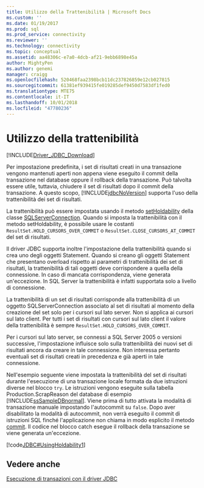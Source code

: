 ```yaml
---
title: Utilizzo della Trattenibilità | Microsoft Docs
ms.custom: ''
ms.date: 01/19/2017
ms.prod: sql
ms.prod_service: connectivity
ms.reviewer: ''
ms.technology: connectivity
ms.topic: conceptual
ms.assetid: aa48306c-e7a0-4dcb-af21-9ebb6898e45a
author: MightyPen
ms.author: genemi
manager: craigg
ms.openlocfilehash: 520468faa2398bcb11dc237826859e12cb027815
ms.sourcegitcommit: 61381ef939415fe019285def9450d7583df1fed0
ms.translationtype: MTE75
ms.contentlocale: it-IT
ms.lasthandoff: 10/01/2018
ms.locfileid: "47780236"
---
```

# <a name="using-holdability"></a>Utilizzo della trattenibilità

[!INCLUDE[Driver_JDBC_Download](../../includes/driver_jdbc_download.md)]

Per impostazione predefinita, i set di risultati creati in una transazione vengono mantenuti aperti non appena viene eseguito il commit della transazione nel database oppure il rollback della transazione. Può talvolta essere utile, tuttavia, chiudere il set di risultati dopo il commit della transazione. A questo scopo, [!INCLUDE[jdbcNoVersion](../../includes/jdbcnoversion_md.md)] supporta l'uso della trattenibilità dei set di risultati.

La trattenibilità può essere impostata usando il metodo [setHoldability](../../connect/jdbc/reference/setholdability-method-sqlserverconnection.md) della classe [SQLServerConnection](../../connect/jdbc/reference/sqlserverconnection-class.md). Quando si imposta la trattenibilità con il metodo setHoldability, è possibile usare le costanti `ResultSet.HOLD_CURSORS_OVER_COMMIT` o `ResultSet.CLOSE_CURSORS_AT_COMMIT` del set di risultati.

Il driver JDBC supporta inoltre l'impostazione della trattenibilità quando si crea uno degli oggetti Statement. Quando si creano gli oggetti Statement che presentano overload rispetto ai parametri di trattenibilità dei set di risultati, la trattenibilità di tali oggetti deve corrispondere a quella della connessione. In caso di mancata corrispondenza, viene generata un'eccezione. In SQL Server la trattenibilità è infatti supportata solo a livello di connessione.

La trattenibilità di un set di risultati corrisponde alla trattenibilità di un oggetto SQLServerConnection associato al set di risultati al momento della creazione del set solo per i cursori sul lato server. Non si applica ai cursori sul lato client. Per tutti i set di risultati con cursori sul lato client il valore della trattenibilità è sempre `ResultSet.HOLD_CURSORS_OVER_COMMIT`.

Per i cursori sul lato server, se connessi a SQL Server 2005 o versioni successive, l'impostazione influisce solo sulla trattenibilità dei nuovi set di risultati ancora da creare in tale connessione. Non interessa pertanto eventuali set di risultati creati in precedenza e già aperti in tale connessione.

Nell'esempio seguente viene impostata la trattenibilità del set di risultati durante l'esecuzione di una transazione locale formata da due istruzioni diverse nel blocco `try`. Le istruzioni vengono eseguite sulla tabella Production.ScrapReason del database di esempio [!INCLUDE[ssSampleDBnormal](../../includes/sssampledbnormal_md.md)]. Viene prima di tutto attivata la modalità di transazione manuale impostando l'autocommit su `false`. Dopo aver disabilitato la modalità di autocommit, non verrà eseguito il commit di istruzioni SQL finché l'applicazione non chiama in modo esplicito il metodo [commit](../../connect/jdbc/reference/commit-method-sqlserverconnection.md). Il codice nel blocco catch esegue il rollback della transazione se viene generata un'eccezione.

[!code[JDBC#UsingHoldability1](../../connect/jdbc/codesnippet/Java/using-holdability_1.java)]

## <a name="see-also"></a>Vedere anche

[Esecuzione di transazioni con il driver JDBC](../../connect/jdbc/performing-transactions-with-the-jdbc-driver.md)
